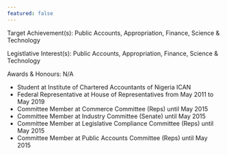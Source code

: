 ```yaml
---
featured: false
---
```

Target Achievement(s): Public Accounts, Appropriation, Finance, Science & Technology

Legistlative Interest(s): Public Accounts, Appropriation, Finance, Science & Technology

Awards & Honours: N/A

* Student at Institute of Chartered Accountants of Nigeria ICAN
* Federal Representative at House of Representatives from May 2011 to May 2019
* Committee Member at Commerce Committee (Reps) until May 2015
* Committee Member at Industry Committee (Senate) until May 2015
* Committee Member at Legislative Compliance Committee (Reps) until May 2015
* Committee Member at Public Accounts Committee (Reps) until May 2015

